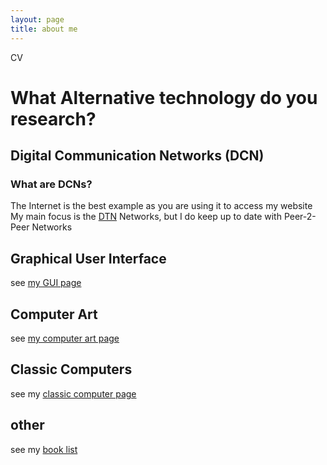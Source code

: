 ```yaml
---
layout: page
title: about me
---
```

<div class="p-name>Tom Sparks</div>, I am a Alternative Technology Researcher.

my [CV]({{site.url}}/about-me/cv.html)

# What Alternative technology do you research? #

## Digital Communication Networks (DCN) ##
### What are DCNs? ###
The Internet is the best example as you are using it to access my website  
My main focus is the [DTN]({{site.url}}/about-me/dtn.html) Networks, but I do keep up to date with Peer-2-Peer Networks

## Graphical User Interface ##
see [my GUI page]({{site.url}}/about-me/gui.html)

## Computer Art ##
see [my computer art page]({{site.url}}/art/)

## Classic Computers ##
see my [classic computer page]({{site.url}}/about-me/computers/)

## other ##
see my [book list]({{site.url}}/about-me/books.html)

